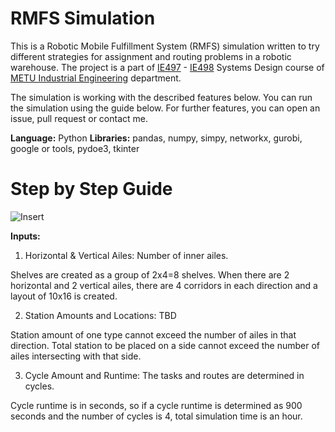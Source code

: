 # RMFS Simulation

This is a Robotic Mobile Fulfillment System (RMFS) simulation written to try different strategies for assignment and routing problems in a robotic warehouse. The project is a part of [IE497](https://catalog.metu.edu.tr/course.php?course_code=5680497) - [IE498](https://catalog.metu.edu.tr/course.php?course_code=5680498) Systems Design course of [METU Industrial Engineering](https://ie.metu.edu.tr) department.

The simulation is working with the described features below. You can run the simulation using the guide below. For further features, you can open an issue, pull request or contact me.

**Language:** Python
**Libraries:** pandas, numpy, simpy, networkx, gurobi, google or tools, pydoe3, tkinter

# Step by Step Guide

![Insert](Insert.png)


**Inputs:**


1. Horizontal & Vertical Ailes: Number of inner ailes.

Shelves are created as a group of 2x4=8 shelves. When there are 2 horizontal and 2 vertical ailes, there are 4 corridors in each direction and a layout of 10x16 is created.

2. Station Amounts and Locations: TBD

Station amount of one type cannot exceed the number of ailes in that direction.
Total station to be placed on a side cannot exceed the number of ailes intersecting with that side.

3. Cycle Amount and Runtime: The tasks and routes are determined in cycles.

Cycle runtime is in seconds, so if a cycle runtime is determined as 900 seconds and the number of cycles is 4, total simulation time is an hour.
